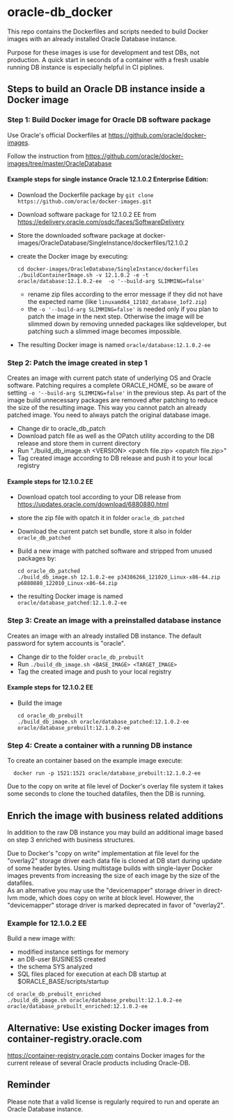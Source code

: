 # oracle-db_docker
This repo contains the Dockerfiles and scripts needed to build Docker images with an already installed Oracle Database instance.

Purpose for these images is use for development and test DBs, not production.
A quick start in seconds of a container with a fresh usable running DB instance is especially helpful in CI piplines.

## Steps to build an Oracle DB instance inside a Docker image
### Step 1: Build Docker image for Oracle DB software package

Use Oracle's official Dockerfiles at https://github.com/oracle/docker-images.

Follow the instruction from https://github.com/oracle/docker-images/tree/master/OracleDatabase

#### Example steps for single instance Oracle 12.1.0.2 Enterprise Edition:
* Download the Dockerfile package by `git clone https://github.com/oracle/docker-images.git`
* Download software package for 12.1.0.2 EE from https://edelivery.oracle.com/osdc/faces/SoftwareDelivery
* Store the downloaded software package at docker-images/OracleDatabase/SingleInstance/dockerfiles/12.1.0.2 
* create the Docker image by executing:

      cd docker-images/OracleDatabase/SingleInstance/dockerfiles
      ./buildContainerImage.sh -v 12.1.0.2 -e -t oracle/database:12.1.0.2-ee  -o '--build-arg SLIMMING=false'

  * rename zip files according to the error message if they did not have the expected name (like `linuxamd64_12102_database_1of2.zip`) 
  * the `-o '--build-arg SLIMMING=false'` is needed only if you plan to patch the image in the next step. 
Otherwise the image will be slimmed down by removing unneded packages like sqldeveloper, but patching such a slimmed image becomes impossible.
* The resulting Docker image is named `oracle/database:12.1.0.2-ee`

### Step 2: Patch the image created in step 1
Creates an image with current patch state of underlying OS and Oracle software.
Patching requires a complete ORACLE_HOME, so be aware of setting `-o '--build-arg SLIMMING=false'` in the previous step.
As part of the image build unnecessary packages are removed after patching to reduce the size of the resulting image.
This way you cannot patch an already patched image. You need to always patch the original database image.
- Change dir to oracle_db_patch
- Download patch file as well as the OPatch utility according to the DB release and store them in current directory
- Run "./build_db_image.sh \<VERSION\> \<patch file.zip\> \<opatch file.zip\>"
- Tag created image according to DB release and push it to your local registry

#### Example steps for 12.1.0.2 EE
- Download opatch tool according to your DB release from https://updates.oracle.com/download/6880880.html
- store the zip file with opatch it in folder `oracle_db_patched`
- Download the current patch set bundle, store it also in  folder `oracle_db_patched`
- Build a new image with patched software and stripped from unused packages by:

      cd oracle_db_patched
      ./build_db_image.sh 12.1.0.2-ee p34386266_121020_Linux-x86-64.zip p6880880_122010_Linux-x86-64.zip

- the resulting Docker image is named `oracle/database_patched:12.1.0.2-ee`

### Step 3: Create an image with a preinstalled database instance
Creates an image with an already installed DB instance.
The default password for sytem accounts is "oracle".
- Change dir to the folder `oracle_db_prebuilt`
- Run `./build_db_image.sh <BASE_IMAGE> <TARGET_IMAGE>` 
- Tag the created image and push to your local registry

#### Example steps for 12.1.0.2 EE
- Build the image 

      cd oracle_db_prebuilt
      ./build_db_image.sh oracle/database_patched:12.1.0.2-ee oracle/database_prebuilt:12.1.0.2-ee

### Step 4: Create a container with a running DB instance

To create an container based on the example image execute:

      docker run -p 1521:1521 oracle/database_prebuilt:12.1.0.2-ee 

Due to the copy on write at file level of Docker's overlay file system it takes some seconds to clone the touched datafiles, then the DB is running.

## Enrich the image with business related additions

In addition to the raw DB instance you may build an additional image based on step 3 enriched with business structures.

Due to Docker's "copy on write" implementation at file level for the "overlay2" storage driver each data file is cloned at DB start during update of some header bytes.
Using multistage builds with single-layer Docker images prevents from increasing the size of each image by the size of the datafiles.<br/>
As an alternative you may use the "devicemapper" storage driver in direct-lvm mode, which does copy on write at block level.
However,  the "devicemapper" storage driver is marked deprecated in favor of "overlay2".

### Example for 12.1.0.2 EE
Build a new image with:
* modified instance settings for memory
* an DB-user BUSINESS created
* the schema SYS analyzed
* SQL files placed for execution at each DB startup at $ORACLE_BASE/scripts/startup

```
cd oracle_db_prebuilt_enriched
./build_db_image.sh oracle/database_prebuilt:12.1.0.2-ee oracle/database_prebuilt_enriched:12.1.0.2-ee
```

## Alternative: Use existing Docker images from container-registry.oracle.com
https://container-registry.oracle.com contains Docker images for the current release of several Oracle products including Oracle-DB. 

## Reminder
Please note that a valid license is regularly required to run and operate an Oracle Database instance.
